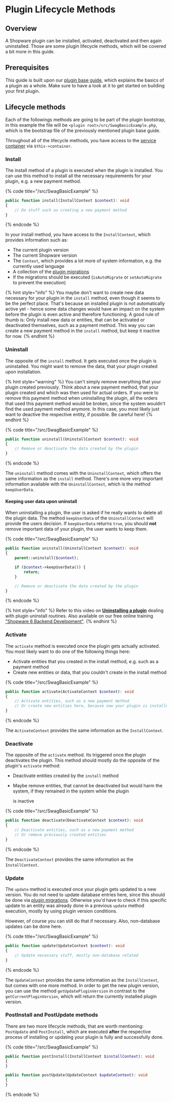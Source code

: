 # Plugin Lifecycle Methods

## Overview

A Shopware plugin can be installed, activated, deactivated and then again uninstalled. Those are some plugin lifecycle methods, which will be covered a bit more in this guide.

## Prerequisites

This guide is built upon our [plugin base guide](../plugin-base-guide.md), which explains the basics of a plugin as a whole. Make sure to have a look at it to get started on building your first plugin.

## Lifecycle methods

Each of the followings methods are going to be part of the plugin bootstrap, in this example the file will be `<plugin root>/src/SwagBasicExample.php`, which is the bootstrap file of the previously mentioned plugin base guide.

Throughout all of the lifecycle methods, you have access to the [service container](dependency-injection.md) via `$this->container`.

### Install

The install method of a plugin is executed when the plugin is installed. You can use this method to install all the necessary requirements for your plugin, e.g. a new payment method.

{% code title="<plugin root>/src/SwagBasicExample" %}

```php
public function install(InstallContext $context): void
{
    // Do stuff such as creating a new payment method
}
```

{% endcode %}

In your install method, you have access to the `InstallContext`, which provides information such as:

* The current plugin version
* The current Shopware version
* The `Context`, which provides a lot more of system information, e.g. the currently used language
* A collection of the [plugin migrations](database-migrations.md)
* If the migrations should be executed \(`isAutoMigrate` or `setAutoMigrate` to prevent the execution\)

{% hint style="info" %}
You maybe don't want to create new data necessary for your plugin in the `install` method, even though it seems to be the perfect place. That's because an installed plugin is not automatically active yet - hence some data changes would have an impact on the system before the plugin is even active and therefore functioning. A good rule of thumb is: Only install new data or entities, that can be activated or deactivated themselves, such as a payment method. This way you can create a new payment method in the `install` method, but keep it inactive for now.
{% endhint %}

### Uninstall

The opposite of the `install` method. It gets executed once the plugin is uninstalled. You might want to remove the data, that your plugin created upon installation.

{% hint style="warning" %}
You can't simply remove everything that your plugin created previously. Think about a new payment method, that your plugin created and which was then used for actual orders. If you were to remove this payment method when uninstalling the plugin, all the orders that used this payment method would be broken, since the system wouldn't find the used payment method anymore. In this case, you most likely just want to deactive the respective entity, if possible. Be careful here!
{% endhint %}

{% code title="<plugin root>/src/SwagBasicExample" %}

```php
public function uninstall(UninstallContext $context): void
{
    // Remove or deactivate the data created by the plugin
}
```

{% endcode %}

The `uninstall` method comes with the `UninstallContext`, which offers the same information as the `install` method. There's one more very important information available with the `UninstallContext`, which is the method `keepUserData`.

#### Keeping user data upon uninstall

When uninstalling a plugin, the user is asked if he really wants to delete all the plugin data. The method `keepUserData` of the `UninstallContext` will provide the users decision. If `keepUserData` returns `true`, you should **not** remove important data of your plugin, the user wants to keep them.

{% code title="<plugin root>/src/SwagBasicExample" %}

```php
public function uninstall(UninstallContext $context): void
{
    parent::uninstall($context);

    if ($context->keepUserData()) {
        return;
    }

    // Remove or deactivate the data created by the plugin
}
```

{% endcode %}

{% hint style="info" %}
Refer to this video on **[Uninstalling a plugin](https://www.youtube.com/watch?v=v9OXrUJzC1I)** dealing with plugin uninstall routines. Also available on our free online training ["Shopware 6 Backend Development"](https://academy.shopware.com/courses/shopware-6-backend-development-with-jisse-reitsma).
{% endhint %}

### Activate

The `activate` method is executed once the plugin gets actually activated. You most likely want to do one of the following things here:

* Activate entities that you created in the install method, e.g. such as a payment method
* Create new entities or data, that you couldn't create in the install method

{% code title="<plugin root>/src/SwagBasicExample" %}

```php
public function activate(ActivateContext $context): void
{
    // Activate entities, such as a new payment method
    // Or create new entities here, because now your plugin is installed and active for sure
}
```

{% endcode %}

The `ActivateContext` provides the same information as the `InstallContext`.

### Deactivate

The opposite of the `activate` method. Its triggered once the plugin deactivates the plugin. This method should mostly do the opposite of the plugin's `activate` method:

* Deactivate entities created by the `install` method
* Maybe remove entities, that cannot be deactivated but would harm the system, if they remained in the system while the plugin

  is inactive

{% code title="<plugin root>/src/SwagBasicExample" %}

```php
public function deactivate(DeactivateContext $context): void
{
    // Deactivate entities, such as a new payment method
    // Or remove previously created entities
}
```

{% endcode %}

The `DeactivateContext` provides the same information as the `InstallContext`.

### Update

The `update` method is executed once your plugin gets updated to a new version. You do not need to update database entries here, since this should be done via [plugin migrations](database-migrations.md). Otherwise you'd have to check if this specific update to an entity was already done in a previous `update` method execution, mostly by using plugin version conditions.

However, of course you can still do that if necessary. Also, non-database updates can be done here.

{% code title="<plugin root>/src/SwagBasicExample" %}

```php
public function update(UpdateContext $context): void
{
    // Update necessary stuff, mostly non-database related
}
```

{% endcode %}

The `UpdateContext` provides the same information as the `InstallContext`, but comes with one more method. In order to get the new plugin version, you can use the method `getUpdatePluginVersion` in contrast to the `getCurrentPluginVersion`, which will return the currently installed plugin version.

### PostInstall and PostUpdate methods

There are two more lifecycle methods, that are worth mentioning: `PostUpdate` and `PostInstall`, which are executed **after** the respective process of installing or updating your plugin is fully and successfully done.

{% code title="<plugin root>/src/SwagBasicExample" %}

```php
public function postInstall(InstallContext $installContext): void
{
}

public function postUpdate(UpdateContext $updateContext): void
{
}
```

{% endcode %}
